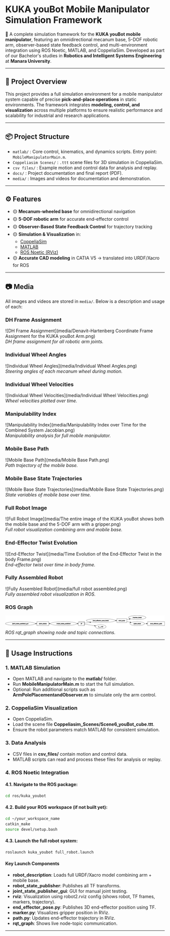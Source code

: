 # KUKA youBot Mobile Manipulator Simulation Framework

🚀 A complete simulation framework for the **KUKA youBot mobile manipulator**, featuring an omnidirectional mecanum base, 5-DOF robotic arm, observer-based state feedback control, and multi-environment integration using ROS Noetic, MATLAB, and CoppeliaSim. Developed as part of our Bachelor's studies in **Robotics and Intelligent Systems Engineering** at **Manara University**.

---

## 📌 Project Overview

This project provides a full simulation environment for a mobile manipulator system capable of precise **pick-and-place operations** in static environments. The framework integrates **modeling, control, and visualization** across multiple platforms to ensure realistic performance and scalability for industrial and research applications.

---

## 📦 Project Structure

- `matlab/` : Core control, kinematics, and dynamics scripts. Entry point: `MobileManipulatorMain.m`.
- `Coppeliasim Scenes/` : `.ttt` scene files for 3D simulation in CoppeliaSim.
- `csv files/` : Example motion and control data for analysis and replay.
- `docs/` : Project documentation and final report (PDF).
- `media/` : Images and videos for documentation and demonstration.
<!-- - `ros/` : ROS Noetic robot description and integration files (URDF/Xacro, launch, nodes). -->

---

## ⚙️ Features

- 🟡 **Mecanum-wheeled base** for omnidirectional navigation
- 🟡 **5-DOF robotic arm** for accurate end-effector control
- 🟡 **Observer-Based State Feedback Control** for trajectory tracking
- 🟡 **Simulation & Visualization** in:
  - [CoppeliaSim](https://www.coppeliarobotics.com/)
  - [MATLAB](https://www.mathworks.com/products/matlab.html)
  - [ROS Noetic (RViz)](http://wiki.ros.org/noetic)
- 🟡 **Accurate CAD modeling** in CATIA V5 → translated into URDF/Xacro for ROS

---

## 📷 Media

All images and videos are stored in `media/`. Below is a description and usage of each:

### DH Frame Assignment

![DH Frame Assignment](media/Denavit–Hartenberg Coordinate Frame Assignment for the KUKA youBot Arm.png)  
_DH frame assignment for all robotic arm joints._

### Individual Wheel Angles

![Individual Wheel Angles](media/Individual Wheel Angles.png)  
_Steering angles of each mecanum wheel during motion._

### Individual Wheel Velocities

![Individual Wheel Velocities](media/Individual Wheel Velocities.png)  
_Wheel velocities plotted over time._

### Manipulability Index

![Manipulability Index](media/Manipulability Index over Time for the Combined System Jacobian.png)  
_Manipulability analysis for full mobile manipulator._

### Mobile Base Path

![Mobile Base Path](media/Mobile Base Path.png)  
_Path trajectory of the mobile base._

### Mobile Base State Trajectories

![Mobile Base State Trajectories](media/Mobile Base State Trajectories.png)  
_State variables of mobile base over time._

### Full Robot Image

![Full Robot Image](media/The entire image of the KUKA youBot shows both the mobile base and the 5-DOF arm with a gripper.png)  
_Full robot visualization combining arm and mobile base._

### End-Effector Twist Evolution

![End-Effector Twist](media/Time Evolution of the End-Effector Twist in the body Frame.png)  
_End-effector twist over time in body frame._

### Fully Assembled Robot

![Fully Assembled Robot](media/full robot assembled.png)  
_Fully assembled robot visualization in ROS._

### ROS Graph

![ROS Graph](media/rosgraph.png)  
_ROS rqt_graph showing node and topic connections._

---

## 🚦 Usage Instructions

### 1. MATLAB Simulation

- Open MATLAB and navigate to the **matlab/** folder.
- Run **MobileManipulatorMain.m** to start the full simulation.
- Optional: Run additional scripts such as **ArmPolePlacementandObserver.m** to simulate only the arm control.

### 2. CoppeliaSim Visualization

- Open CoppeliaSim.
- Load the scene file **Coppeliasim_Scenes/Scene6_youBot_cube.ttt**.
- Ensure the robot parameters match MATLAB for consistent simulation.

### 3. Data Analysis

- CSV files in **csv_files/** contain motion and control data.
- MATLAB scripts can read and process these files for analysis or replay.

### 4. ROS Noetic Integration

#### 4.1. Navigate to the ROS package:

```bash
cd ros/kuka_youbot
```

#### 4.2. Build your ROS workspace (if not built yet):

```bash
cd ~/your_workspace_name
catkin_make
source devel/setup.bash
```

#### 4.3. Launch the full robot system:

```bash
roslaunch kuka_youbot full_robot.launch
```

#### Key Launch Components

- **robot_description**: Loads full URDF/Xacro model combining arm + mobile base.
- **robot_state_publisher**: Publishes all TF transforms.
- **joint_state_publisher_gui**: GUI for manual joint testing.
- **rviz**: Visualization using robot2.rviz config (shows robot, TF frames, markers, trajectory).
- **end_effector_pose.py**: Publishes 3D end-effector position using TF.
- **marker.py**: Visualizes gripper position in RViz.
- **path.py**: Updates end-effector trajectory in RViz.
- **rqt_graph**: Shows live node-topic communication.

---
